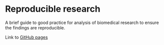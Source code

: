 # Reproducible research

A brief guide to good practice for analysis of biomedical research to ensure the findings are reproducible.

Link to [GitHub pages](https://doregan.github.io/reproducible_research/blog.html)
